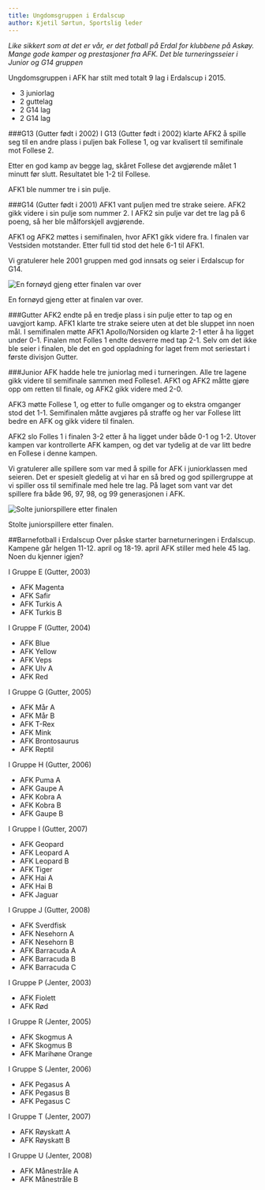 ```yaml
---
title: Ungdomsgruppen i Erdalscup
author: Kjetil Sørtun, Sportslig leder
---
```


*Like sikkert som at det er vår, er det fotball på Erdal for klubbene på Askøy. Mange gode kamper og prestasjoner fra AFK. Det ble turneringsseier i Junior og G14 gruppen*

Ungdomsgruppen i AFK har stilt med totalt 9 lag i Erdalscup i 2015. 

* 3 juniorlag
* 2 guttelag
* 2 G14 lag
* 2 G14 lag

###G13 (Gutter født i 2002)
I G13 (Gutter født i 2002) klarte AFK2 å spille seg til en andre plass i puljen bak Follese 1, og var kvalisert til semifinale mot Follese 2. 

Etter en god kamp av begge lag, skåret Follese det avgjørende målet 1 minutt før slutt. Resultatet ble 1-2 til Follese. 

AFK1 ble nummer tre i sin pulje.

###G14 (Gutter født i 2001)
AFK1 vant puljen med tre strake seiere. AFK2 gikk videre i sin pulje som nummer 2. I AFK2 sin pulje var det tre lag på 6 poeng, så her ble målforskjell avgjørende.

AFK1 og AFK2 møttes i semifinalen, hvor AFK1 gikk videre fra. I finalen var Vestsiden motstander. Etter full tid stod det hele 6-1 til AFK1.

Vi gratulerer hele 2001 gruppen med god innsats og seier i Erdalscup for G14. 

![En fornøyd gjeng etter finalen var over](http://www.askoyfk.no/images/20150325_G14_VinnereErdalsCup.jpg)

En fornøyd gjeng etter at finalen var over.

###Gutter
AFK2 endte på en tredje plass i sin pulje etter to tap og en uavgjort kamp. AFK1 klarte tre strake seiere uten at det ble sluppet inn noen mål. 
I semifinalen møtte AFK1 Apollo/Norsiden og klarte 2-1 etter å ha ligget under 0-1. 
Finalen mot Folles 1 endte desverre med tap 2-1. Selv om det ikke ble seier i finalen, ble det en god oppladning for laget frem mot seriestart i første divisjon Gutter.

###Junior
AFK hadde hele tre juniorlag med i turneringen. Alle tre lagene gikk videre til semifinale sammen med Follese1. AFK1 og AFK2 måtte gjøre opp om retten til finale, og AFK2 gikk videre med 2-0.

AFK3 møtte Follese 1, og etter to fulle omganger og to ekstra omganger stod det 1-1. Semifinalen måtte avgjøres på straffe og her var Follese litt bedre en AFK og gikk videre til finalen.

AFK2 slo Folles 1 i finalen 3-2 etter å ha ligget under både 0-1 og 1-2. Utover kampen var kontrollerte AFK kampen, og det var tydelig at de var litt bedre en Follese i denne kampen.

Vi gratulerer alle spillere som var med å spille for AFK i juniorklassen med seieren. Det er spesielt gledelig at vi har en så bred og god spillergruppe at vi spiller oss til semifinale med hele tre lag.
På laget som vant var det spillere fra både 96, 97, 98, og 99 generasjonen i AFK.

![Solte juniorspillere etter finalen](http://www.askoyfk.no/images/20150325_Junior_VinnereErdalsCup.jpg)

Stolte juniorspillere etter finalen. 


##Barnefotball i Erdalscup
Over påske starter barneturneringen i Erdalscup. Kampene går helgen 11-12. april og 18-19. april
AFK stiller med hele 45 lag. Noen du kjenner igjen?

I Gruppe E (Gutter, 2003)
* AFK Magenta 
* AFK Safir 
* AFK Turkis A
* AFK Turkis B

I Gruppe F (Gutter, 2004)
* AFK Blue
* AFK Yellow
* AFK Veps
* AFK Ulv A
* AFK Red

I Gruppe G (Gutter, 2005)
* AFK Mår A
* AFK Mår B
* AFK T-Rex
* AFK Mink
* AFK Brontosaurus
* AFK Reptil

I Gruppe H (Gutter, 2006)
* AFK Puma A
* AFK Gaupe A
* AFK Kobra A
* AFK Kobra B
* AFK Gaupe B

I Gruppe I (Gutter, 2007)
* AFK Geopard
* AFK Leopard A
* AFK Leopard B
* AFK Tiger
* AFK Hai A
* AFK Hai B
* AFK Jaguar

I Gruppe J (Gutter, 2008)
* AFK Sverdfisk
* AFK Nesehorn A
* AFK Nesehorn B
* AFK Barracuda A
* AFK Barracuda B
* AFK Barracuda C

I Gruppe P (Jenter, 2003)
* AFK Fiolett
* AFK Rød

I Gruppe R (Jenter, 2005)
* AFK Skogmus A
* AFK Skogmus B
* AFK Marihøne Orange

I Gruppe S (Jenter, 2006)
* AFK Pegasus A
* AFK Pegasus B
* AFK Pegasus C

I Gruppe T (Jenter, 2007)
* AFK Røyskatt A
* AFK Røyskatt B

I Gruppe U (Jenter, 2008)
* AFK Månestråle A
* AFK Månestråle B
